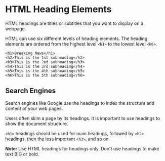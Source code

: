 # HTML Heading Elements

HTML headings are titles or subtitles that you want to display on a webpage.

HTML can use six different levels of heading elements. The heading elements are ordered from the highest level `<h1>` to the lowest level `<h6>`.

```hmtl
<h1>Breaking News</h1>
<h2>This is the 1st subheading</h2>
<h3>This is the 2nd subheading</h3>
<h4>This is the 3rd subheading</h4>
<h5>This is the 4th subheading</h5>
<h6>This is the 5th subheading</h6>
```

## Search Engines

Search engines like Google use the headings to index the structure and content of your web pages.

Users often skim a page by its headings. It is important to use headings to show the document structure.

`<h1>` headings should be used for main headings, followed by `<h2>` headings, then the less important `<h3>`, and so on.

**Note:** Use HTML headings for headings only. Don't use headings to make text BIG or bold.